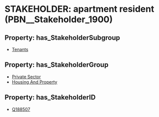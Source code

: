 # STAKEHOLDER: __apartment resident__ (PBN__Stakeholder_1900)

## Property: has_StakeholderSubgroup

* [Tenants](PBN__StakeholderSubgroup_65)

## Property: has_StakeholderGroup

* [Private Sector](PBN__StakeholderGroup_5)
* [Housing And Property](PBN__StakeholderGroup_10)

## Property: has_StakeholderID

* [Q188507](Q188507)

